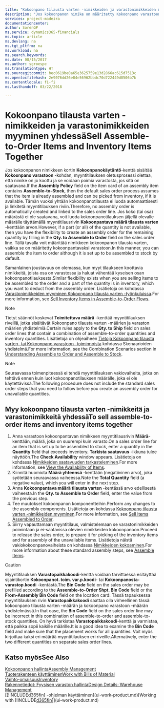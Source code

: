 ```yaml
---
title: "Kokoonpano tilausta varten -nimikkeiden ja varastonimikkeiden myyminen yhdessä | Microsoft Docs"
description: "Jos kokoonpanon nimike on määritetty Kokoonpano varastoon -toimintoa varten, myyntitilauksen oletusprosessi olettaa, että nimike on jo koottu ja se voidaan poimia varastosta, jos sitä on saatavana. Mutta jos osa määrästä (tai koko määrä) ei ole saatavilla, voit luoda joustavasti kokoonpanotilauksen jäljellä olevalle määrälle."
services: project-madeira
documentationcenter: 
author: SorenGP
ms.service: dynamics365-financials
ms.topic: article
ms.devlang: na
ms.tgt_pltfrm: na
ms.workload: na
ms.search.keywords: 
ms.date: 08/15/2017
ms.author: sgroespe
ms.translationtype: HT
ms.sourcegitcommit: bec0619be0a65e3625759e13d2866ac615d7513c
ms.openlocfilehash: 2e9076dd26e84e56962bbdc70d722449d8506b7b
ms.contentlocale: fi-fi
ms.lasthandoff: 03/22/2018

---
```

# <a name="sell-assemble-to-order-items-and-inventory-items-together"></a><span data-ttu-id="45c9e-104">Kokoonpano tilausta varten -nimikkeiden ja varastonimikkeiden myyminen yhdessä</span><span class="sxs-lookup"><span data-stu-id="45c9e-104">Sell Assemble-to-Order Items and Inventory Items Together</span></span>
<span data-ttu-id="45c9e-105">Jos kokoonpanon nimikkeen kortin **Kokoonpanokäytäntö**-kenttä sisältää **Kokoonpano varastoon** -kohdan, myyntitilauksen oletusprosessi olettaa, että nimike on jo koottu ja se voidaan poimia varastosta, jos sitä on saatavana.</span><span class="sxs-lookup"><span data-stu-id="45c9e-105">If the **Assembly Policy** field on the item card of an assembly item contains **Assemble-to-Stock**, then the default sales order process assumes that the item is already assembled and can be picked from inventory, if it is available.</span></span> <span data-ttu-id="45c9e-106">Tämän vuoksi yhtään kokoonpanotilausta ei luoda automaattisesti ja linkitetä myyntitilauksen riviin.</span><span class="sxs-lookup"><span data-stu-id="45c9e-106">Therefore, no assembly order is automatically created and linked to the sales order line.</span></span> <span data-ttu-id="45c9e-107">Jos koko (tai osa) määrästä ei ole saatavana, voit luoda kokoonpanotilauksen jäljellä olevalle määrälle täyttämällä myyntitilausrivin **Kokoonpantava määrä tilausta varten** -kenttään arvon.</span><span class="sxs-lookup"><span data-stu-id="45c9e-107">However, if a part (or all) of the quantity is not available, then you have the flexibility to create an assembly order for the remaining quantity by filling in the **Qty. to Assemble to Order** field on the sales order line.</span></span> <span data-ttu-id="45c9e-108">Tällä tavalla voit määrittää nimikkeen kokoonpanon tilausta varten, vaikka se on määritetty kokoonpantavaksi varastoon.</span><span class="sxs-lookup"><span data-stu-id="45c9e-108">In this manner, you can assemble the item to order although it is set up to be assembled to stock by default.</span></span>  

<span data-ttu-id="45c9e-109">Samanlainen joustavuus on olemassa, kun myyt tilaukseen koottavia nimikkeitä, joista osa on varastossa ja haluat vähentää kyseisen osan kokoonpanotilauksesta.</span><span class="sxs-lookup"><span data-stu-id="45c9e-109">Similar flexibility exists when you are selling items to be assembled to the order and a part of the quantity is in inventory, which you want to deduct from the assembly order.</span></span> <span data-ttu-id="45c9e-110">Lisätietoja on kohdassa [Varastonimikkeiden myyminen Kokoonpano tilausta varten -työnkuluissa](assembly-how-to-sell-inventory-items-in-assemble-to-order-flows.md).</span><span class="sxs-lookup"><span data-stu-id="45c9e-110">For more information, see [Sell Inventory Items in Assemble-to-Order Flows](assembly-how-to-sell-inventory-items-in-assemble-to-order-flows.md).</span></span>  

> [!NOTE]  
>  <span data-ttu-id="45c9e-111">Tietyt säännöt koskevat **Toimitettava määrä** -kenttää myyntitilauksen riveillä, jotka sisältävät Kokoonpano tilausta varten -määrien ja varaston määrien yhdistelmiä.</span><span class="sxs-lookup"><span data-stu-id="45c9e-111">Certain rules apply to the **Qty. to Ship** field on sales order lines that contain a combination of assemble-to-order quantities and inventory quantities.</span></span> <span data-ttu-id="45c9e-112">Lisätietoja on ohjeaiheen [Tietoja Kokoonpano tilausta varten- tai Kokoonpano varastoon -toiminnoista](assembly-assemble-to-order-or-assemble-to-stock.md) kohdassa Skenaarioiden yhdistelmä.</span><span class="sxs-lookup"><span data-stu-id="45c9e-112">For more information, see the Combination Scenarios section in [Understanding Assemble to Order and Assemble to Stock](assembly-assemble-to-order-or-assemble-to-stock.md).</span></span>  

> [!NOTE]  
>  <span data-ttu-id="45c9e-113">Seuraavassa toimenpiteessä ei tehdä myyntitilauksen vakiovaiheita, jotka on tehtävä ennen kuin luot kokoonpanotilauksen määrälle, joka ei ole käytettävissä.</span><span class="sxs-lookup"><span data-stu-id="45c9e-113">The following procedure does not include the standard sales order steps that you need to follow before you create an assembly order for unavailable quantities.</span></span>

## <a name="to-sell-assemble-to-order-items-and-inventory-items-together"></a><span data-ttu-id="45c9e-114">Myy kokoonpano tilausta varten -nimikkeitä ja varastonimikkeitä yhdessä</span><span class="sxs-lookup"><span data-stu-id="45c9e-114">To sell assemble-to-order items and inventory items together</span></span>  
1.  <span data-ttu-id="45c9e-115">Anna varastoon kokoonpantavan nimikkeen myyntitilausrivin **Määrä**-kenttään, määrä, joka on suurempi kuin varasto.</span><span class="sxs-lookup"><span data-stu-id="45c9e-115">On a sales order line for an item that is set up to be assembled to stock, enter a quantity in the **Quantity** field that exceeds inventory.</span></span> <span data-ttu-id="45c9e-116">**Tarkista saatavuus** -ikkuna tulee näyttöön.</span><span class="sxs-lookup"><span data-stu-id="45c9e-116">The **Check Availability** window appears.</span></span> <span data-ttu-id="45c9e-117">Lisätietoja on kohdassa [Nimikkeiden saatavuuden tarkasteleminen](inventory-how-availability-overview.md).</span><span class="sxs-lookup"><span data-stu-id="45c9e-117">For more information, see [View the Availability of Items](inventory-how-availability-overview.md).</span></span> 
2.  <span data-ttu-id="45c9e-118">Kiinnitä huomiota **Määrä yhteensä** -kenttään (negatiivinen arvo), joka syötetään seuraavassa vaiheessa.</span><span class="sxs-lookup"><span data-stu-id="45c9e-118">Note the **Total Quantity** field (a negative value), which you will enter in the next step.</span></span>  
3.  <span data-ttu-id="45c9e-119">Anna **Kokoonpantava määrä tilausta varten** -kentässä arvo edellisestä vaiheesta.</span><span class="sxs-lookup"><span data-stu-id="45c9e-119">In the **Qty. to Assemble to Order** field, enter the value from the previous step.</span></span>  
4.  <span data-ttu-id="45c9e-120">Tee muutokset kokoonpanon komponentteihin.</span><span class="sxs-lookup"><span data-stu-id="45c9e-120">Perform any changes to the assembly components.</span></span> <span data-ttu-id="45c9e-121">Lisätietoja on kohdassa [Kokoonpano tilausta varten -nimikkeiden myyminen](assembly-how-to-sell-items-assembled-to-order.md).</span><span class="sxs-lookup"><span data-stu-id="45c9e-121">For more information, see [Sell Items Assembled to Order](assembly-how-to-sell-items-assembled-to-order.md).</span></span>  
5.  <span data-ttu-id="45c9e-122">Siirry vapauttamaan myyntitilaus, valmistelemaan se varastonimikkeiden poimintaan ja ei-saatavissa olevien nimikkeiden kokoonpanoon.</span><span class="sxs-lookup"><span data-stu-id="45c9e-122">Proceed to release the sales order, to prepare it for picking of the inventory items and for assembly of the unavailable items.</span></span> <span data-ttu-id="45c9e-123">Lisätietoja näistä vakiokokoonpanovaiheista on kohdassa [Nimikkeiden kokoaminen](assembly-how-to-assemble-items.md).</span><span class="sxs-lookup"><span data-stu-id="45c9e-123">For more information about these standard assembly steps, see [Assemble Items](assembly-how-to-assemble-items.md).</span></span>  

> [!CAUTION]  
>  <span data-ttu-id="45c9e-124">Myyntitilauksen **Varastopaikkakoodi**-kenttä voidaan tarvittaessa esitäyttää sijaintikortin **Kokoonpanot. toim. var.p.koodi**- tai **Kokoonpanosta-varastop.koodi** -kentästä.</span><span class="sxs-lookup"><span data-stu-id="45c9e-124">The **Bin Code** field on the sales order may be prefilled according to the **Assemble-to-Order Shpt. Bin Code** field or the **From-Assembly Bin Code** field on the location card.</span></span> <span data-ttu-id="45c9e-125">Tässä tapauksessa myyntitilauksen rivin **Varastopaikkakoodi** saattaa olla virheellinen tässä kokoonpano tilausta varten -määrän ja kokoonpano varastoon -määrän yhdistelmässä.</span><span class="sxs-lookup"><span data-stu-id="45c9e-125">In that case, the **Bin Code** field on the sales order line may be incorrect in this combination of assemble-to-order and assemble-to-stock quantities.</span></span> <span data-ttu-id="45c9e-126">On hyvä tarkistaa **Varastopaikkakoodi**-kenttä ja varmistaa, että paikka sopii kaikille määrille.</span><span class="sxs-lookup"><span data-stu-id="45c9e-126">It is a good idea to examine the **Bin Code** field and make sure that the placement works for all quantities.</span></span> <span data-ttu-id="45c9e-127">Voit myös kirjoittaa kaksi eri määrää myyntitilauksen eri riveille.</span><span class="sxs-lookup"><span data-stu-id="45c9e-127">Alternatively, enter the two different quantities on separate sales order lines.</span></span>  

## <a name="see-also"></a><span data-ttu-id="45c9e-128">Katso myös</span><span class="sxs-lookup"><span data-stu-id="45c9e-128">See Also</span></span>  
[<span data-ttu-id="45c9e-129">Kokoonpanon hallinta</span><span class="sxs-lookup"><span data-stu-id="45c9e-129">Assembly Management</span></span>](assembly-assemble-items.md)  
[<span data-ttu-id="45c9e-130">Tuoterakenteen käyttäminen</span><span class="sxs-lookup"><span data-stu-id="45c9e-130">Work with Bills of Material</span></span>](inventory-how-work-BOMs.md)  
[<span data-ttu-id="45c9e-131">Vaihto-omaisuus</span><span class="sxs-lookup"><span data-stu-id="45c9e-131">Inventory</span></span>](inventory-manage-inventory.md)  
[<span data-ttu-id="45c9e-132">Rakennetiedot: Fyysisen varaston hallinta</span><span class="sxs-lookup"><span data-stu-id="45c9e-132">Design Details: Warehouse Management</span></span>](design-details-warehouse-management.md)  
<span data-ttu-id="45c9e-133">[[!INCLUDE[d365fin](includes/d365fin_md.md)] -ohjelman käyttäminen](ui-work-product.md)</span><span class="sxs-lookup"><span data-stu-id="45c9e-133">[Working with [!INCLUDE[d365fin](includes/d365fin_md.md)]](ui-work-product.md)</span></span>

